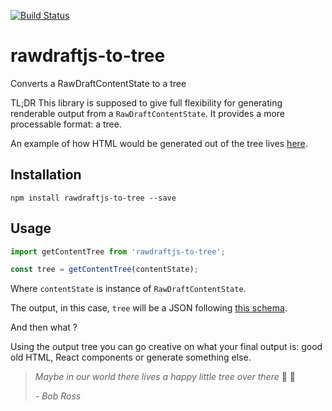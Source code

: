 [![Build Status](https://travis-ci.org/AladdiX/rawdraftjs-to-tree.svg?branch=master)](https://travis-ci.org/AladdiX/rawdraftjs-to-tree)

# rawdraftjs-to-tree

Converts a RawDraftContentState to a tree

TL;DR This library is supposed to give full flexibility for generating renderable output from a `RawDraftContentState`. It provides a more processable format: a tree.

An example of how HTML would be generated out of the tree lives [here](https://github.com/AladdiX/rawdraftjs-to-tree/blob/master/example/convert-to-html.js).


## Installation

```
npm install rawdraftjs-to-tree --save
```

## Usage

```javascript
import getContentTree from 'rawdraftjs-to-tree';

const tree = getContentTree(contentState);
```

Where `contentState` is instance of `RawDraftContentState`.

The output, in this case, `tree` will be a JSON following [this schema](https://github.com/AladdiX/rawdraftjs-to-tree/blob/master/schema.json).

And then what ?

Using the output tree you can go creative on what your final output is: good old HTML, React components or generate something else.



> *Maybe in our world there lives a happy little tree over there* 🌲 🌳
>  
> *- Bob Ross*
